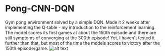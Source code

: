 # Pong-CNN-DQN
Gym pong environment solved by a simple DQN. Made it 2 weeks after implementing the Q-table - my introduction to the reinforcement learning. The model scores its first games at about the 150th episode and there are still symptoms of converging at the 300th episode! Yet, I haven't tested it further than that, but most of the time the models scores to victory after the 150th episode/game.
![alt text](https://github.com/skorpion21sic/Pong-CNN-DQN/blob/main/utils/learning_behaviour.jpeg?raw=True)
